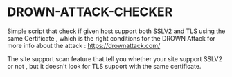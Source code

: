 # DROWN-ATTACK-CHECKER
Simple script that check if given host support both SSLV2 and TLS using the same Certificate , which is the right conditions for the DROWN Attack
for more info about the attack : https://drownattack.com/

The site support scan feature that tell you whether your site support SSLV2 or not , but it doesn't look for TLS support with the same certificate.

